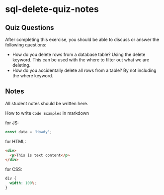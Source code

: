 # sql-delete-quiz-notes

## Quiz Questions

After completing this exercise, you should be able to discuss or answer the following questions:

- How do you delete rows from a database table?
  Using the delete keyword. This can be used with the where to filter out what we are deleting.
- How do you accidentally delete all rows from a table?
  By not including the where keyword.

## Notes

All student notes should be written here.

How to write `Code Examples` in markdown

for JS:

```javascript
const data = 'Howdy';
```

for HTML:

```html
<div>
  <p>This is text content</p>
</div>
```

for CSS:

```css
div {
  width: 100%;
}
```
